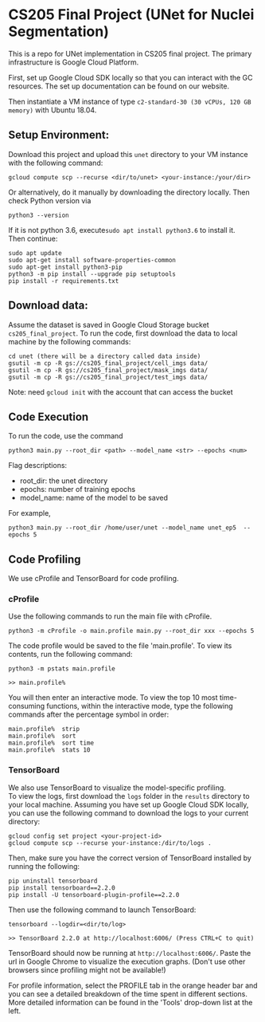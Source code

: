 # CS205 Final Project (UNet for Nuclei Segmentation)
This is a repo for UNet implementation in CS205 final project. 
The primary infrastructure is Google Cloud Platform.
  
  
First, set up Google Cloud SDK locally so that you can interact with the GC resources.
The set up documentation can be found on our website.  

Then instantiate a VM instance of type ```c2-standard-30 (30 vCPUs, 120 GB memory)``` with Ubuntu 18.04.



## Setup Environment:
Download this project and upload this ```unet``` directory to your VM instance with the following
command:
```
gcloud compute scp --recurse <dir/to/unet> <your-instance:/your/dir>
```
Or alternatively, do it manually by downloading the directory locally.
Then check Python version via
```
python3 --version
```
If it is not python 3.6, execute```sudo apt install python3.6``` to install it.  
Then continue:
```
sudo apt update
sudo apt-get install software-properties-common
sudo apt-get install python3-pip
python3 -m pip install --upgrade pip setuptools
pip install -r requirements.txt
```

## Download data: 
Assume the dataset is saved in Google Cloud Storage bucket ```cs205_final_project```.
To run the code, first download the data to local machine by the following commands:
```
cd unet (there will be a directory called data inside)
gsutil -m cp -R gs://cs205_final_project/cell_imgs data/
gsutil -m cp -R gs://cs205_final_project/mask_imgs data/
gsutil -m cp -R gs://cs205_final_project/test_imgs data/
```
Note: need ```gcloud init``` with the account that can access the bucket

## Code Execution
To run the code, use the command 
```
python3 main.py --root_dir <path> --model_name <str> --epochs <num>
```
Flag descriptions:
- root_dir: the unet directory 
- epochs: number of training epochs  
- model_name: name of the model to be saved

For example, 
```
python3 main.py --root_dir /home/user/unet --model_name unet_ep5  --epochs 5
```
## Code Profiling
We use cProfile and TensorBoard for code profiling. 

### cProfile
Use the following commands to run the main file with cProfile.
```
python3 -m cProfile -o main.profile main.py --root_dir xxx --epochs 5
```
The code profile would be saved to the file 'main.profile'. To view its contents, run the following command:
```
python3 -m pstats main.profile

>> main.profile%
```
You will then enter an interactive mode. To view the top 10 most time-consuming functions, 
within the interactive mode, type the following commands after the percentage symbol in order:
```
main.profile%  strip
main.profile%  sort
main.profile%  sort time
main.profile%  stats 10
```

### TensorBoard
We also use TensorBoard to visualize the model-specific profiling.  
To view the logs, first download the ```logs``` folder in the ```results``` directory to your local machine.
Assuming you have set up Google Cloud SDK locally, you can use the following command to download the logs 
to your current directory:
```
gcloud config set project <your-project-id>
gcloud compute scp --recurse your-instance:/dir/to/logs .
```
Then, make sure you have the correct version of TensorBoard installed by running the following:
```
pip uninstall tensorboard
pip install tensorboard==2.2.0
pip install -U tensorboard-plugin-profile==2.2.0
```
Then use the following command to launch TensorBoard:
```
tensorboard --logdir=<dir/to/log>  

>> TensorBoard 2.2.0 at http://localhost:6006/ (Press CTRL+C to quit)
```
TensorBoard should now be running at ```http://localhost:6006/```. 
Paste the url in Google Chrome to visualize the execution graphs. 
(Don't use other browsers since profiling might not be available!)
  
For profile information, select the PROFILE tab in the orange header bar and you can see a detailed
breakdown of the time spent in different sections. More detailed information can be found in
the 'Tools' drop-down list at the left.
